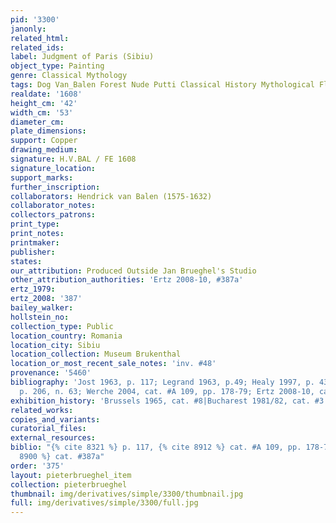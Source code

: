 ```yaml
---
pid: '3300'
janonly: 
related_html: 
related_ids: 
label: Judgment of Paris (Sibiu)
object_type: Painting
genre: Classical Mythology
tags: Dog Van_Balen Forest Nude Putti Classical History Mythological Flowers
realdate: '1608'
height_cm: '42'
width_cm: '53'
diameter_cm: 
plate_dimensions: 
support: Copper
drawing_medium: 
signature: H.V.BAL / FE 1608
signature_location: 
support_marks: 
further_inscription: 
collaborators: Hendrick van Balen (1575-1632)
collaborator_notes: 
collectors_patrons: 
print_type: 
print_notes: 
printmaker: 
publisher: 
states: 
our_attribution: Produced Outside Jan Brueghel's Studio
other_attribution_authorities: 'Ertz 2008-10, #387a'
ertz_1979: 
ertz_2008: '387'
bailey_walker: 
hollstein_no: 
collection_type: Public
location_country: Romania
location_city: Sibiu
location_collection: Museum Brukenthal
location_or_most_recent_sale_notes: 'inv. #48'
provenance: '5460'
bibliography: 'Jost 1963, p. 117; Legrand 1963, p.49; Healy 1997, p. 43, fig. 56;
  p. 206, n. 63; Werche 2004, cat. #A 109, pp. 178-79; Ertz 2008-10, cat. #387a'
exhibition_history: 'Brussels 1965, cat. #8|Bucharest 1981/82, cat. #3'
related_works: 
copies_and_variants: 
curatorial_files: 
external_resources: 
biblio: "{% cite 8321 %} p. 117, {% cite 8912 %} cat. #A 109, pp. 178-79, {% cite
  8900 %} cat. #387a"
order: '375'
layout: pieterbrueghel_item
collection: pieterbrueghel
thumbnail: img/derivatives/simple/3300/thumbnail.jpg
full: img/derivatives/simple/3300/full.jpg
---
```

